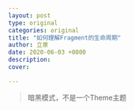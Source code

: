 ```yaml
---
layout: post
type: original
categories: original
title: "如何理解Fragment的生命周期"
author: 立泉
date: 2020-06-03 +0800
description: 
cover: 

---
```


> 暗黑模式，不是一个Theme主题


